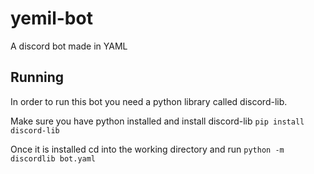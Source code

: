 # yemil-bot

A discord bot made in YAML

## Running

In order to run this bot you need a python library called discord-lib.

Make sure you have python installed and install discord-lib
`pip install discord-lib`

Once it is installed cd into the working directory and run
`python -m discordlib bot.yaml`
